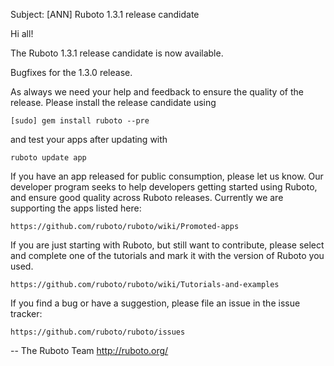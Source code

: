 Subject: [ANN] Ruboto 1.3.1 release candidate

Hi all!

The Ruboto 1.3.1 release candidate is now available.

Bugfixes for the 1.3.0 release.

As always we need your help and feedback to ensure the quality of the release.  Please install the release candidate using

    [sudo] gem install ruboto --pre

and test your apps after updating with

    ruboto update app

If you have an app released for public consumption, please let us know.  Our developer program seeks to help developers getting started using Ruboto, and ensure good quality across Ruboto releases.  Currently we are supporting the apps listed here:

    https://github.com/ruboto/ruboto/wiki/Promoted-apps

If you are just starting with Ruboto, but still want to contribute, please select and complete one of the tutorials and mark it with the version of Ruboto you used.

    https://github.com/ruboto/ruboto/wiki/Tutorials-and-examples

If you find a bug or have a suggestion, please file an issue in the issue tracker:

    https://github.com/ruboto/ruboto/issues

--
The Ruboto Team
http://ruboto.org/
